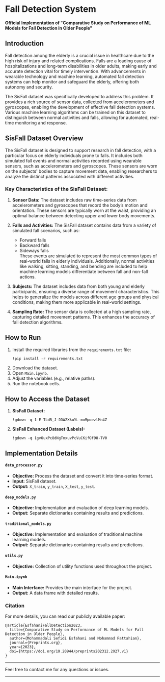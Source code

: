 # Fall Detection System

**Official Implementation of "Comparative Study on Performance of ML Models for Fall Detection in Older People"**

## Introduction
Fall detection among the elderly is a crucial issue in healthcare due to the high risk of injury and related complications. Falls are a leading cause of hospitalizations and long-term disabilities in older adults, making early and accurate detection vital for timely intervention. With advancements in wearable technology and machine learning, automated fall detection systems can help monitor and safeguard the elderly, offering both autonomy and security.

The SisFall dataset was specifically developed to address this problem. It provides a rich source of sensor data, collected from accelerometers and gyroscopes, enabling the development of effective fall detection systems. Various machine learning algorithms can be trained on this dataset to distinguish between normal activities and falls, allowing for automated, real-time monitoring and response.

## SisFall Dataset Overview
The SisFall dataset is designed to support research in fall detection, with a particular focus on elderly individuals prone to falls. It includes both simulated fall events and normal activities recorded using wearable sensors, such as accelerometers and gyroscopes. These sensors are worn on the subjects' bodies to capture movement data, enabling researchers to analyze the distinct patterns associated with different activities.

### Key Characteristics of the SisFall Dataset:

1. **Sensor Data:** The dataset includes raw time-series data from accelerometers and gyroscopes that record the body’s motion and orientation. These sensors are typically worn at the waist, providing an optimal balance between detecting upper and lower body movements.

2. **Falls and Activities:** The SisFall dataset contains data from a variety of simulated fall scenarios, such as:
   * Forward falls
   * Backward falls
   * Sideways falls  
   These events are simulated to represent the most common types of real-world falls in elderly individuals. Additionally, normal activities like walking, sitting, standing, and bending are included to help machine learning models differentiate between fall and non-fall actions.

3. **Subjects:** The dataset includes data from both young and elderly participants, ensuring a diverse range of movement characteristics. This helps to generalize the models across different age groups and physical conditions, making them more applicable in real-world settings.

4. **Sampling Rate:** The sensor data is collected at a high sampling rate, capturing detailed movement patterns. This enhances the accuracy of fall detection algorithms.

## How to Run

1. Install the required libraries from the `requirements.txt` file:
   ```
   !pip install -r requirements.txt
   ```
2. Download the dataset.
3. Open `Main.ipynb`.
4. Adjust the variables (e.g., relative paths).
5. Run the notebook cells.

## How to Access the Dataset

1. **SisFall Dataset:**
   ```
   !gdown -q 1-E-TLd5_J-DDWZXkuYL-moMpoezlMn4Z
   ```
2. **SisFall Enhanced Dataset (Labels):**
   ```
   !gdown -q 1gvOuxPc8dNgTnxuvPcVuCKifOf98-TV0
   ```

## Implementation Details

#### `data_processor.py`
* **Objective:** Process the dataset and convert it into time-series format.
* **Input:** SisFall dataset.
* **Output:** `X_train`, `y_train`, `X_test`, `y_test`.

#### `deep_models.py`
* **Objective:** Implementation and evaluation of deep learning models.
* **Output:** Separate dictionaries containing results and predictions.

#### `traditional_models.py`
* **Objective:** Implementation and evaluation of traditional machine learning models.
* **Output:** Separate dictionaries containing results and predictions.

#### `utils.py`
* **Objective:** Collection of utility functions used throughout the project.

#### `Main.ipynb`
* **Main Interface:** Provides the main interface for the project.
* **Output:** A data frame with detailed results.

### Citation
For more details, you can read our publicly available paper:

```
@article{EsfahaniFallDetection2023,
  title={Comparative Study on Performance of ML Models for Fall Detection in Older People},
  author={Mohammadali Sefidi Esfahani and Mohammad Fattahian},
  journal={Preprints.org},
  year={2023},
  doi={https://doi.org/10.20944/preprints202312.2027.v1}
}
```
---

Feel free to contact me for any questions or issues.

--- 
